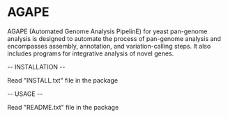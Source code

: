 AGAPE
=====

AGAPE (Automated Genome Analysis PipelinE) for yeast pan-genome analysis is designed to automate the process of pan-genome analysis and encompasses assembly, annotation, and variation-calling steps. It also includes programs for integrative analysis of novel genes.

-- INSTALLATION --

Read "INSTALL.txt" file in the package

-- USAGE --

Read "README.txt" file in the package
